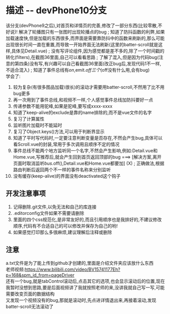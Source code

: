 # 描述 -- devPhone10分支
该分支(devPhone9之后),对首页和详情页的完善,修改了一部分东西(比较零散,不好说)! 解决了轮播图只有一张图时出现轮播点的bug ; 知道了防抖函数的利弊,如果加载速度快,但是加载的东西很多,而界面是需要靠防抖中的函数来刷新的,那么可能出现很长时间一直在重置,而导致一开始界面无法刷新(这里的batter-scroll就是这样,具体见Detail.vue) ; 没有写评论组件,因为感觉都是差不多的,除了一个时间戳的转化(filters),在截图36里面,自己可以看看思路 ; 了解了混入,但是因为代码bug(注意的第四条)没有写,有兴趣可以自己看截图36里面(改正bug后,发现代码1不一样,不适合混入) ; 知道了事件总线有$on,$emit.$off三个($off没有什么用,会有bug)
<br/>
学会了:
1. 较为复杂(有很多图品加载\很长)的滚动才需要用batter-scroll,不然用了比不用bug更多
2. 再一次用到了事件总线,和视频不一样,个人感觉事件总线加防抖要好一点
3. 传递参数不能用驼峰,如果是驼峰,要写成xxxx-xxxx
4. 知道了keep-alive的exclude是靠的name排除的,而不是vue文件的名字
5. 复习了计算属性
6. 监听图片加载时不能延时
7. 复习了Object.keys()方法,可以用于判断界显示
8. 知道了平时写代码时,一定要注意判断变量是否存在,不然会产生bug,具体可以看Scroll.vue的封装,常用于多次调用且顺序不定的情况
9. 事件总线不能两个地方监听同一个名字,不然会产生影响,例如:Detail.vue和Home.vue,写推荐后,就会产生回到首页返回顶部的bug ===> [解决方案,离开页面时取消监听$bus.$off(),Detail.vue和Home.vue都要加] (X)  ; 正确做法,根据路由判断后返回两个不一样的事件名称来分别监听
10. 没有缓存(keep-alive)的界面没有deactivated这个钩子

## 开发注意事项
1. 记得删除.git文件,以免无法和自己的库连接
2. .editorconfig文件如果不需要请删除
3. 里面的四个css规范化,是非常友好的,而且引用顺序也是我排好的,不建议修改顺序,代码有不合适自己的可以修改并保存为自己的哟!
4. 如果感觉打印那么多很麻烦,建议理解后注释或删除

## 注意
a.txt文件是为了能上传到github才创建的,里面是介绍文件夹应该放什么东西
<br/>
老师视频:https://www.bilibili.com/video/BV15741177Eh?p=168&spm_id_from=pageDriver
<br/>
还有一个bug,就是tabControl滚动后,点击其它的选项,也会显示滚动后的位置,现在我暂时没想到思路,要是后面视频讲了我就按照老师的来,没讲我就自己写一写,可能需要改变页面的数据结构
<br/>
又发现一个视频没有的bug,那就是滚动时,先点进详情退出来,再接着滚动,发现batter-scroll无法滚动了

